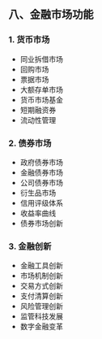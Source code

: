 ## 八、金融市场功能

### 1. 货币市场

- 同业拆借市场
- 回购市场
- 票据市场
- 大额存单市场
- 货币市场基金
- 短期融资券
- 流动性管理

### 2. 债券市场

- 政府债券市场
- 金融债券市场
- 公司债券市场
- 衍生品市场
- 信用评级体系
- 收益率曲线
- 债券市场创新

### 3. 金融创新

- 金融工具创新
- 市场机制创新
- 交易方式创新
- 支付清算创新
- 风险管理创新
- 监管科技发展
- 数字金融变革
